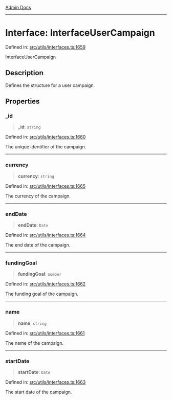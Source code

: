 [Admin Docs](/)

***

# Interface: InterfaceUserCampaign

Defined in: [src/utils/interfaces.ts:1659](https://github.com/PalisadoesFoundation/talawa-admin/blob/main/src/utils/interfaces.ts#L1659)

InterfaceUserCampaign

## Description

Defines the structure for a user campaign.

## Properties

### \_id

> **\_id**: `string`

Defined in: [src/utils/interfaces.ts:1660](https://github.com/PalisadoesFoundation/talawa-admin/blob/main/src/utils/interfaces.ts#L1660)

The unique identifier of the campaign.

***

### currency

> **currency**: `string`

Defined in: [src/utils/interfaces.ts:1665](https://github.com/PalisadoesFoundation/talawa-admin/blob/main/src/utils/interfaces.ts#L1665)

The currency of the campaign.

***

### endDate

> **endDate**: `Date`

Defined in: [src/utils/interfaces.ts:1664](https://github.com/PalisadoesFoundation/talawa-admin/blob/main/src/utils/interfaces.ts#L1664)

The end date of the campaign.

***

### fundingGoal

> **fundingGoal**: `number`

Defined in: [src/utils/interfaces.ts:1662](https://github.com/PalisadoesFoundation/talawa-admin/blob/main/src/utils/interfaces.ts#L1662)

The funding goal of the campaign.

***

### name

> **name**: `string`

Defined in: [src/utils/interfaces.ts:1661](https://github.com/PalisadoesFoundation/talawa-admin/blob/main/src/utils/interfaces.ts#L1661)

The name of the campaign.

***

### startDate

> **startDate**: `Date`

Defined in: [src/utils/interfaces.ts:1663](https://github.com/PalisadoesFoundation/talawa-admin/blob/main/src/utils/interfaces.ts#L1663)

The start date of the campaign.
